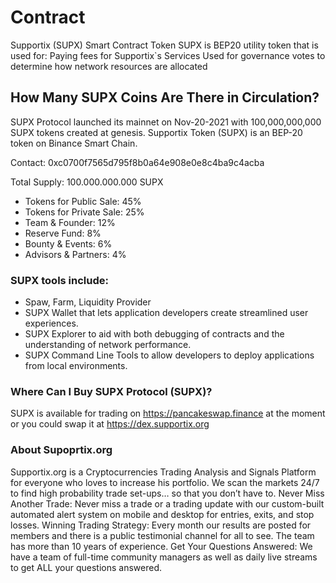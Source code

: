 # Contract
Supportix (SUPX) Smart Contract Token
SUPX is BEP20 utility token that is used for:
Paying fees for Supportix`s Services
Used for governance votes to determine how network resources are allocated


## How Many SUPX Coins Are There in Circulation?

SUPX Protocol launched its mainnet on Nov-20-2021  with 100,000,000,000 SUPX tokens created at genesis. Supportix Token (SUPX) is an BEP-20 token on Binance Smart Chain.

Contact: 0xc0700f7565d795f8b0a64e908e0e8c4ba9c4acba

Total Supply: 100.000.000.000 SUPX

- Tokens for Public Sale: 45%
- Tokens for Private Sale: 25%
- Team & Founder: 12%
- Reserve Fund: 8%
- Bounty & Events: 6%
- Advisors & Partners: 4%


### SUPX tools include: 

* Spaw, Farm, Liquidity Provider
* SUPX Wallet that lets application developers create streamlined user experiences. 
* SUPX Explorer to aid with both debugging of contracts and the understanding of network performance. 
* SUPX Command Line Tools to allow developers to deploy applications from local environments.


### Where Can I Buy SUPX Protocol (SUPX)?

SUPX is available for trading on https://pancakeswap.finance at the moment or you could swap it at https://dex.supportix.org

### About Supoprtix.org

Supportix.org is a Cryptocurrencies Trading Analysis and Signals Platform for everyone who loves to increase his portfolio. We scan the markets 24/7 to find high probability trade set-ups… so that you don’t have to. Never Miss Another Trade: Never miss a trade or a trading update with our custom-built automated alert system on mobile and desktop for entries, exits, and stop losses. Winning Trading Strategy: Every month our results are posted for members and there is a public testimonial channel for all to see. The team has more than 10 years of experience. Get Your Questions Answered: We have a team of full-time community managers as well as daily live streams to get ALL your questions answered.

